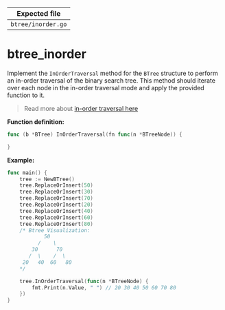 | Expected file      |
| ------------------ |
| `btree/inorder.go` |

# btree_inorder

Implement the `InOrderTraversal` method for the `BTree` structure to perform an in-order traversal of the binary search tree. This method should iterate over each node in the in-order traversal mode and apply the provided function to it.

> Read more about [in-order traversal here](https://www.geeksforgeeks.org/inorder-traversal-of-binary-tree)

**Function definition:**

```go
func (b *BTree) InOrderTraversal(fn func(n *BTreeNode)) {

}

```

**Example:**

```go
func main() {
    tree := NewBTree()
    tree.ReplaceOrInsert(50)
    tree.ReplaceOrInsert(30)
    tree.ReplaceOrInsert(70)
    tree.ReplaceOrInsert(20)
    tree.ReplaceOrInsert(40)
    tree.ReplaceOrInsert(60)
    tree.ReplaceOrInsert(80)
    /* Btree Visualization:
            50
          /    \
        30      70
       /  \    /  \
     20   40  60   80
    */

    tree.InOrderTraversal(func(n *BTreeNode) {
        fmt.Print(n.Value, " ") // 20 30 40 50 60 70 80
    })
}
```
